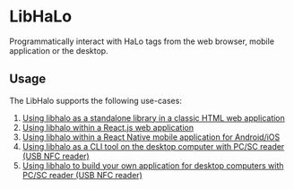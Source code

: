 # LibHaLo

Programmatically interact with HaLo tags from the web browser, mobile application or the desktop.

## Usage

The LibHalo supports the following use-cases:

1. [Using libhalo as a standalone library in a classic HTML web application](/docs/web-standalone.md)
2. [Using libhalo within a React.js web application](/docs/web-reactjs.md)
3. [Using libhalo within a React Native mobile application for Android/iOS](/docs/mobile-react-native.md)
4. [Using libhalo as a CLI tool on the desktop computer with PC/SC reader (USB NFC reader)](/docs/desktop-cli.md)
5. [Using libhalo to build your own application for desktop computers with PC/SC reader (USB NFC reader)](/docs/desktop-api.md)
